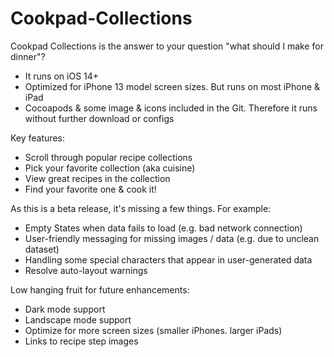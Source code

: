# Cookpad-Collections

Cookpad Collections is the answer to your question "what should I make for dinner"?

- It runs on iOS 14+
- Optimized for iPhone 13 model screen sizes. But runs on most iPhone & iPad
- Cocoapods & some image & icons included in the Git. Therefore it runs without further download or configs
 
Key features:

- Scroll through popular recipe collections
- Pick your favorite collection (aka cuisine)
- View great recipes in the collection
- Find your favorite one & cook it!

As this is a beta release, it's missing a few things. For example:

- Empty States when data fails to load (e.g. bad network connection)
- User-friendly messaging for missing images / data (e.g. due to unclean dataset)
- Handling some special characters that appear in user-generated data
- Resolve auto-layout warnings

Low hanging fruit for future enhancements: 

- Dark mode support
- Landscape mode support
- Optimize for more screen sizes (smaller iPhones. larger iPads)
- Links to recipe step images
